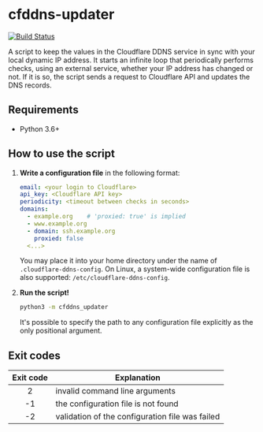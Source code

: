 cfddns-updater
==============

[![Build Status](https://travis-ci.org/kozalosev/cfddns-updater.svg?branch=master)](https://travis-ci.org/kozalosev/cfddns-updater)

A script to keep the values in the Cloudflare DDNS service in sync with your local
dynamic IP address. It starts an infinite loop that periodically performs checks, using
an external service, whether your IP address has changed or not. If it is so, the script
sends a request to Cloudflare API and updates the DNS records.


Requirements
------------

* Python 3.6+


How to use the script
---------------------

1. **Write a configuration file** in the following format:

    ```yaml
    email: <your login to Cloudflare>
    api_key: <Cloudflare API key>
    periodicity: <timeout between checks in seconds>
    domains:
      - example.org    # 'proxied: true' is implied
      - www.example.org
      - domain: ssh.example.org
        proxied: false
      <...>
    ```
    
    You may place it into your home directory under the name of `.cloudflare-ddns-config`.
    On Linux, a system-wide configuration file is also supported: `/etc/cloudflare-ddns-config`.
    
2. **Run the script!**

    ```bash
    python3 -m cfddns_updater 
    ```
    
    It's possible to specify the path to any configuration file explicitly as the only
    positional argument.
    

Exit codes
----------
   
| Exit code | Explanation                                     |
|:---------:| ----------------------------------------------- |
| 2         | invalid command line arguments                  |
| -1        | the configuration file is not found             |
| -2        | validation of the configuration file was failed |
